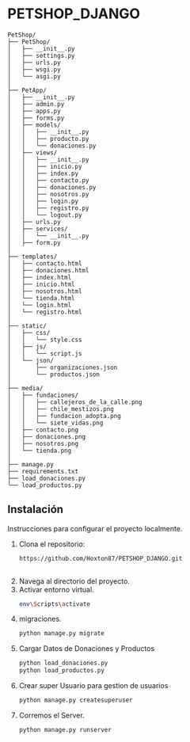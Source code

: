 # PETSHOP_DJANGO

```
PetShop/
├── PetShop/
│   ├── __init__.py
│   ├── settings.py
│   ├── urls.py
│   ├── wsgi.py
│   └── asgi.py
│
├── PetApp/
│   ├── __init__.py
│   ├── admin.py
│   ├── apps.py
│   ├── forms.py
│   ├── models/
│   │   ├── __init__.py
│   │   ├── producto.py
│   │   └── donaciones.py
│   ├── views/
│   │   ├── __init__.py
│   │   ├── inicio.py
│   │   ├── index.py
│   │   ├── contacto.py
│   │   ├── donaciones.py
│   │   ├── nosotros.py
│   │   ├── login.py
│   │   ├── registro.py
│   │   └── logout.py
│   ├── urls.py
│   ├── services/
│   │   └── __init__.py
│   ├── form.py
│
├── templates/
│   ├── contacto.html
│   ├── donaciones.html
│   ├── index.html
│   ├── inicio.html
│   ├── nosotros.html
│   └── tienda.html
│   └── login.html
│   └── registro.html
│
├── static/
│   ├── css/
│   │   └── style.css
│   ├── js/
│   │   └── script.js
│   └── json/
│       ├── organizaciones.json
│       └── productos.json
│
├── media/
│   ├── fundaciones/
│   │   ├── callejeros_de_la_calle.png
│   │   ├── chile_mestizos.png
│   │   ├── fundacion_adopta.png
│   │   └── siete_vidas.png
│   ├── contacto.png
│   ├── donaciones.png
│   ├── nosotros.png
│   └── tienda.png
│
├── manage.py
├── requirements.txt
├── load_donaciones.py
└── load_productos.py
```

## Instalación

Instrucciones para configurar el proyecto localmente.

1. Clona el repositorio:
   ```bash
   https://github.com/Hoxton87/PETSHOP_DJANGO.git
  

2. Navega al directorio del proyecto.
3. Activar entorno virtual.
   ```bash
   env\Scripts\activate
4. migraciones.
   ```bash
   python manage.py migrate
6. Cargar Datos de Donaciones y Productos
   ```bash
   python load_donaciones.py
   python load_productos.py
7. Crear super Usuario para gestion de usuarios
   ```bash
   python manage.py createsuperuser 

8. Corremos el Server.
   ```bash
   python manage.py runserver

